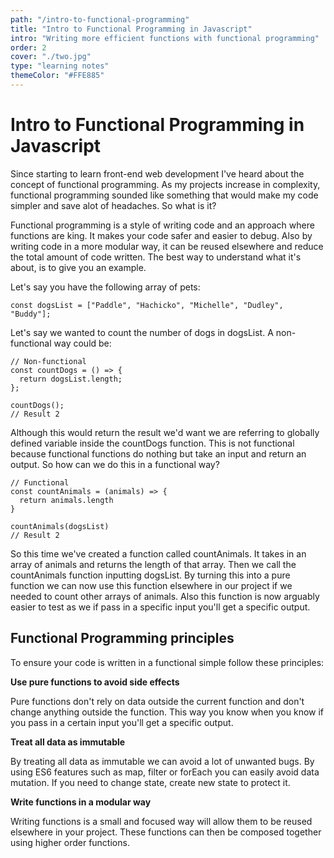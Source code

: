 ```yaml
---
path: "/intro-to-functional-programming"
title: "Intro to Functional Programming in Javascript"
intro: "Writing more efficient functions with functional programming"
order: 2
cover: "./two.jpg"
type: "learning notes"
themeColor: "#FFE885"
---
```


# Intro to Functional Programming in Javascript

Since starting to learn front-end web development I've heard about the concept of functional programming. As my projects increase in complexity, functional programming sounded like something that would make my code simpler and save alot of headaches. So what is it?

Functional programming is a style of writing code and an approach where functions are king. It makes your code safer and easier to debug. Also by writing code in a more modular way, it can be reused elsewhere and reduce the total amount of code written. The best way to understand what it's about, is to give you an example.

Let's say you have the following array of pets:

    const dogsList = ["Paddle", "Hachicko", "Michelle", "Dudley", "Buddy"];

Let's say we wanted to count the number of dogs in dogsList. A non-functional way could be:

    // Non-functional
    const countDogs = () => {
      return dogsList.length;
    };

    countDogs();
    // Result 2

Although this would return the result we'd want we are referring to globally defined variable inside the countDogs function. This is not functional because functional functions do nothing but take an input and return an output. So how can we do this in a functional way?

    // Functional
    const countAnimals = (animals) => {
      return animals.length
    }

    countAnimals(dogsList)
    // Result 2

So this time we've created a function called countAnimals. It takes in an array of animals and returns the length of that array. Then we call the countAnimals function inputting dogsList. By turning this into a pure function we can now use this function elsewhere in our project if we needed to count other arrays of animals. Also this function is now arguably easier to test as we if pass in a specific input you'll get a specific output.

## Functional Programming principles

To ensure your code is written in a functional simple follow these principles:

**Use pure functions to avoid side effects**

Pure functions don't rely on data outside the current function and don't change anything outside the function. This way you know when you know if you pass in a certain input you'll get a specific output.

**Treat all data as immutable**

By treating all data as immutable we can avoid a lot of unwanted bugs. By using ES6 features such as map, filter or forEach you can easily avoid data mutation. If you need to change state, create new state to protect it.

**Write functions in a modular way**

Writing functions is a small and focused way will allow them to be reused elsewhere in your project. These functions can then be composed together using higher order functions.
